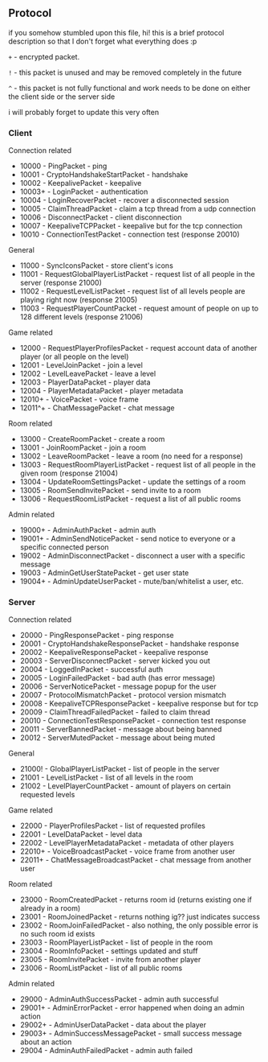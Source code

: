 ## Protocol

if you somehow stumbled upon this file, hi! this is a brief protocol description so that I don't forget what everything does :p

`+` - encrypted packet.

`!` - this packet is unused and may be removed completely in the future

`^` - this packet is not fully functional and work needs to be done on either the client side or the server side

i will probably forget to update this very often

### Client

Connection related

* 10000 - PingPacket - ping
* 10001 - CryptoHandshakeStartPacket - handshake
* 10002 - KeepalivePacket - keepalive
* 10003+ - LoginPacket - authentication
* 10004 - LoginRecoverPacket - recover a disconnected session
* 10005 - ClaimThreadPacket - claim a tcp thread from a udp connection
* 10006 - DisconnectPacket - client disconnection
* 10007 - KeepaliveTCPPacket - keepalive but for the tcp connection
* 10010 - ConnectionTestPacket - connection test (response 20010)

General

* 11000 - SyncIconsPacket - store client's icons
* 11001 - RequestGlobalPlayerListPacket - request list of all people in the server (response 21000)
* 11002 - RequestLevelListPacket - request list of all levels people are playing right now (response 21005)
* 11003 - RequestPlayerCountPacket - request amount of people on up to 128 different levels (response 21006)

Game related

* 12000 - RequestPlayerProfilesPacket - request account data of another player (or all people on the level)
* 12001 - LevelJoinPacket - join a level
* 12002 - LevelLeavePacket - leave a level
* 12003 - PlayerDataPacket - player data
* 12004 - PlayerMetadataPacket - player metadata
* 12010+ - VoicePacket - voice frame
* 12011^+ - ChatMessagePacket - chat message

Room related

* 13000 - CreateRoomPacket - create a room
* 13001 - JoinRoomPacket - join a room
* 13002 - LeaveRoomPacket - leave a room (no need for a response)
* 13003 - RequestRoomPlayerListPacket - request list of all people in the given room (response 21004)
* 13004 - UpdateRoomSettingsPacket - update the settings of a room
* 13005 - RoomSendInvitePacket - send invite to a room
* 13006 - RequestRoomListPacket - request a list of all public rooms

Admin related

* 19000+ - AdminAuthPacket - admin auth
* 19001+ - AdminSendNoticePacket - send notice to everyone or a specific connected person
* 19002 - AdminDisconnectPacket - disconnect a user with a specific message
* 19003 - AdminGetUserStatePacket - get user state
* 19004+ - AdminUpdateUserPacket - mute/ban/whitelist a user, etc.

### Server

Connection related

* 20000 - PingResponsePacket - ping response
* 20001 - CryptoHandshakeResponsePacket - handshake response
* 20002 - KeepaliveResponsePacket - keepalive response
* 20003 - ServerDisconnectPacket - server kicked you out
* 20004 - LoggedInPacket - successful auth
* 20005 - LoginFailedPacket - bad auth (has error message)
* 20006 - ServerNoticePacket - message popup for the user
* 20007 - ProtocolMismatchPacket - protocol version mismatch
* 20008 - KeepaliveTCPResponsePacket - keepalive response but for tcp
* 20009 - ClaimThreadFailedPacket - failed to claim thread
* 20010 - ConnectionTestResponsePacket - connection test response
* 20011 - ServerBannedPacket - message about being banned
* 20012 - ServerMutedPacket - message about being muted

General

* 21000! - GlobalPlayerListPacket - list of people in the server
* 21001 - LevelListPacket - list of all levels in the room
* 21002 - LevelPlayerCountPacket - amount of players on certain requested levels

Game related

* 22000 - PlayerProfilesPacket - list of requested profiles
* 22001 - LevelDataPacket - level data
* 22002 - LevelPlayerMetadataPacket - metadata of other players
* 22010+ - VoiceBroadcastPacket - voice frame from another user
* 22011+ - ChatMessageBroadcastPacket - chat message from another user

Room related

* 23000 - RoomCreatedPacket - returns room id (returns existing one if already in a room)
* 23001 - RoomJoinedPacket - returns nothing ig?? just indicates success
* 23002 - RoomJoinFailedPacket - also nothing, the only possible error is no such room id exists
* 23003 - RoomPlayerListPacket - list of people in the room
* 23004 - RoomInfoPacket - settings updated and stuff
* 23005 - RoomInvitePacket - invite from another player
* 23006 - RoomListPacket - list of all public rooms

Admin related

* 29000 - AdminAuthSuccessPacket - admin auth successful
* 29001+ - AdminErrorPacket - error happened when doing an admin action
* 29002+ - AdminUserDataPacket - data about the player
* 29003+ - AdminSuccessMessagePacket - small success message about an action
* 29004 - AdminAuthFailedPacket - admin auth failed